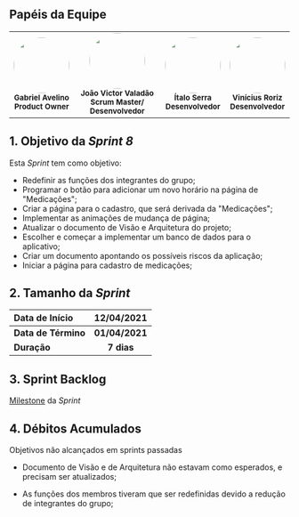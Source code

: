 ## Papéis da Equipe

<table>
    <tr>
     <!-- Gabriel   -->
        <td align="center"><img style="border-radius: 50%;" src="https://i.pinimg.com/564x/3c/be/47/3cbe47cabeed08d2e09c014ed3a2d320.jpg" width="100px;" alt=""/><br /><sub><b>Gabriel Avelino</b><br><b>Product Owner</b></sub></a><br /></td>
     <!-- João Victor -->
        <td align="center">
        <img style="border-radius: 50%;" src="https://i.pinimg.com/564x/6a/2e/1e/6a2e1e382a30c26cf66d277b274d7828.jpg"width="100px;" alt=""/>
        <br /><sub><b>João Victor Valadão</b><br><b>Scrum Master/ Desenvolvedor</b></sub></a><br /></td>
    <!-- Ítalo -->
        <td align="center">
        <img style="border-radius: 50%;" src="https://i.pinimg.com/236x/00/07/82/000782ab6b71ad9dfaedba5179ef232c.jpg"width="100px;" alt=""/>
        <br /><sub><b>Ítalo Serra</b><br><b>Desenvolvedor</b></sub></a><br /></td>
     <!-- Vinícius -->
        <td align="center">
        <img style="border-radius: 50%;" src="https://i.pinimg.com/236x/42/bb/06/42bb06d88590d339a60bece036f40cd6.jpg"width="100px;" alt=""/>
        <br /><sub><b>Vinícius Roriz</b><br><b>Desenvolvedor</b></sub></a><br /></td>
    </table>

## 1. Objetivo da _Sprint 8_

<p align="justify">Esta <i>Sprint</i> tem como objetivo:</p>

- Redefinir as funções dos integrantes do grupo;
- Programar o botão para adicionar um novo horário na página de "Medicações";
- Criar a página para o cadastro, que será derivada da "Medicações";
- Implementar as animações de mudança de página;
- Atualizar o documento de Visão e Arquitetura do projeto;
- Escolher e começar a implementar um banco de dados para o aplicativo;
- Criar um documento apontando os possíveis riscos da aplicação;
- Iniciar a página para cadastro de medicações;



## 2. Tamanho da _Sprint_

| Data de Início | 12/04/2021 |
|:--|:--:|
| **Data de Término** | **01/04/2021** |
| **Duração** | **7 dias** |


## 3. Sprint Backlog

[Milestone](https://github.com/fga-eps-mds/MDS-2020-2-G9/milestone/7) da _Sprint_


## 4. Débitos Acumulados

Objetivos não alcançados em sprints passadas

- Documento de Visão e de Arquitetura não estavam como esperados, e precisam ser atualizados;

- As funções dos membros tiveram que ser redefinidas devido a redução de integrantes do grupo;